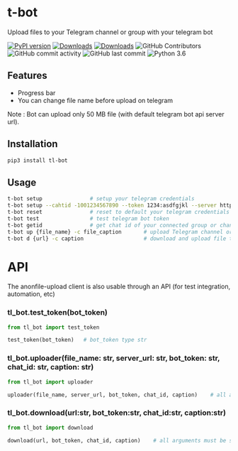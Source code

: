 # t-bot

Upload files to your Telegram channel or group with your telegram bot

 [![PyPI version](https://badge.fury.io/py/tl-bot.svg)](https://pypi.org/project/tl-bot/)
 [![Downloads](https://pepy.tech/badge/tl-bot/month)](https://pepy.tech/project/tl-bot)
 [![Downloads](https://static.pepy.tech/personalized-badge/tl-bot?period=total&units=international_system&left_color=green&right_color=blue&left_text=Total%20Downloads)](https://pepy.tech/project/tl-bot)
 ![GitHub Contributors](https://img.shields.io/github/contributors/jakbin/t-bot)
 ![GitHub commit activity](https://img.shields.io/github/commit-activity/m/jakbin/t-bot)
 ![GitHub last commit](https://img.shields.io/github/last-commit/jakbin/t-bot)
 ![Python 3.6](https://img.shields.io/badge/python-3.6-yellow.svg)


## Features
- Progress bar
- You can change file name before upload on telegram

Note : Bot can upload only 50 MB file (with default telegram bot api server url).


## Installation

```sh
pip3 install tl-bot
```

## Usage 
```sh
t-bot setup               # setup your telegram credentials
t-bot setup --cahtid -1001234567890 --token 1234:asdfgjkl --server http://127.0.0.1:8081      # setup your telegram credentials
t-bot reset               # reset to default your telegram credentials
t-bot test                # test telegram bot token
t-bot getid               # get chat id of your connected group or channel
t-bot up {file_name} -c file_caption       # upload Telegram channel or group
t-bot d {url} -c caption                   # download and upload file to your Telegram channel or group
```

# API

The anonfile-upload client is also usable through an API (for test integration, automation, etc)

### tl_bot.test_token(bot_token)

```py
from tl_bot import test_token

test_token(bot_token)   # bot_token type str
```

### tl_bot.uploader(file_name: str, server_url: str, bot_token: str, chat_id: str, caption: str)

```py
from tl_bot import uploader

uploader(file_name, server_url, bot_token, chat_id, caption)    # all arguments must be str
```

### tl_bot.download(url:str, bot_token:str, chat_id:str, caption:str)

```py
from tl_bot import download

download(url, bot_token, chat_id, caption)    # all arguments must be str
```